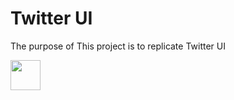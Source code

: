 # Twitter UI

The purpose of This project is to replicate Twitter UI


<img src="https://github.com/qwang216/Replicate-TwitterUI/blob/master/images/JasonTwitterUI.PNG" width="48">


